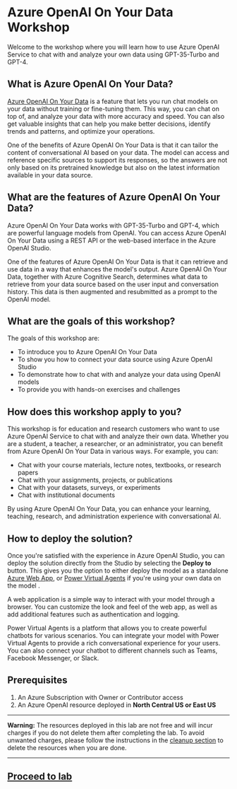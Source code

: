 # Azure OpenAI On Your Data Workshop

Welcome to the workshop where you will learn how to use Azure OpenAI Service to chat with and analyze your own data using GPT-35-Turbo and GPT-4.

## What is Azure OpenAI On Your Data?

[Azure OpenAI On Your Data](https://learn.microsoft.com/en-us/azure/ai-services/openai/concepts/use-your-data) is a feature that lets you run chat models on your data without training or fine-tuning them. This way, you can chat on top of, and analyze your data with more accuracy and speed. You can also get valuable insights that can help you make better decisions, identify trends and patterns, and optimize your operations.

One of the benefits of Azure OpenAI On Your Data is that it can tailor the content of conversational AI based on your data. The model can access and reference specific sources to support its responses, so the answers are not only based on its pretrained knowledge but also on the latest information available in your data source.

## What are the features of Azure OpenAI On Your Data?

Azure OpenAI On Your Data works with GPT-35-Turbo and GPT-4, which are powerful language models from OpenAI. You can access Azure OpenAI On Your Data using a REST API or the web-based interface in the Azure OpenAI Studio.

One of the features of Azure OpenAI On Your Data is that it can retrieve and use data in a way that enhances the model's output. Azure OpenAI On Your Data, together with Azure Cognitive Search, determines what data to retrieve from your data source based on the user input and conversation history. This data is then augmented and resubmitted as a prompt to the OpenAI model.

## What are the goals of this workshop?

The goals of this workshop are:

- To introduce you to Azure OpenAI On Your Data
- To show you how to connect your data source using Azure OpenAI Studio
- To demonstrate how to chat with and analyze your data using OpenAI models
- To provide you with hands-on exercises and challenges

## How does this workshop apply to you?

This workshop is for education and research customers who want to use Azure OpenAI Service to chat with and analyze their own data. Whether you are a student, a teacher, a researcher, or an administrator, you can benefit from Azure OpenAI On Your Data in various ways. For example, you can:

- Chat with your course materials, lecture notes, textbooks, or research papers
- Chat with your assignments, projects, or publications
- Chat with your datasets, surveys, or experiments
- Chat with institutional documents

By using Azure OpenAI On Your Data, you can enhance your learning, teaching, research, and administration experience with conversational AI.

## How to deploy the solution?

Once you're satisfied with the experience in Azure OpenAI Studio, you can deploy the solution directly from the Studio by selecting the **Deploy to** button. This gives you the option to either deploy the model as a standalone [Azure Web App](https://azure.microsoft.com/en-us/products/app-service/web), or [Power Virtual Agents](https://powervirtualagents.microsoft.com/en-us/) if you're using your own data on the model .

A web application is a simple way to interact with your model through a browser. You can customize the look and feel of the web app, as well as add additional features such as authentication and logging.

Power Virtual Agents is a platform that allows you to create powerful chatbots for various scenarios. You can integrate your model with Power Virtual Agents to provide a rich conversational experience for your users. You can also connect your chatbot to different channels such as Teams, Facebook Messenger, or Slack.

## Prerequisites
1. An Azure Subscription with Owner or Contributor access
1. An Azure OpenAI resource deployed in **North Central US or East US**


---

**Warning:** The resources deployed in this lab are not free and will incur charges if you do not delete them after completing the lab. To avoid unwanted charges, please follow the instructions in the [cleanup section](cleanup.md) to delete the resources when you are done.

---


## [Proceed to lab](lab.md)